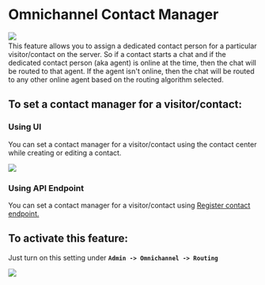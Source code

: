# Omnichannel Contact Manager

​![](https://files.gitbook.com/v0/b/gitbook-28427.appspot.com/o/assets%2F-M418Ul0aSTwf2PYsyPW%2Fsync%2F1654b99a4e9df54521f42da4d3c1a7fbdb9f2238.jpg?generation=1633366358329646\&alt=media)​\
This feature allows you to assign a dedicated contact person for a particular visitor/contact on the server. So if a contact starts a chat and if the dedicated contact person (aka agent) is online at the time, then the chat will be routed to that agent. If the agent isn't online, then the chat will be routed to any other online agent based on the routing algorithm selected.

## **To set a contact manager for a visitor/contact:**

### Using UI

You can set a contact manager for a visitor/contact using the contact center while creating or editing a contact.

![](https://t4207297.p.clickup-attachments.com/t4207297/00d7fb58-0383-400a-bbb8-6fab83abbb54/image.png)

### Using API Endpoint

You can set a contact manager for a visitor/contact using [Register contact endpoint.](https://developer.rocket.chat/reference/api/rest-api/endpoints/omnichannel/livechat-endpoints/livechat-contact/register-omnichannel-contact)



## To activate this feature:

Just turn on this setting under **`Admin -> Omnichannel -> Routing`**

![](https://t4207297.p.clickup-attachments.com/t4207297/56f08f20-23bd-455a-85c6-20ef56da189a/image.png)
